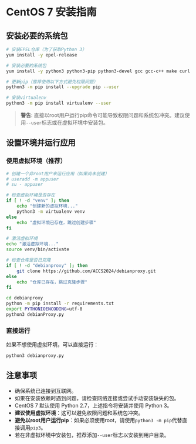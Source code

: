 # CentOS 7 安装指南

## 安装必要的系统包

```bash
# 安装EPEL仓库（为了获取Python 3）
yum install -y epel-release

# 安装必要的系统包
yum install -y python3 python3-pip python3-devel gcc gcc-c++ make curl git

# 更新pip（推荐使用以下方式避免权限问题）
python3 -m pip install --upgrade pip --user

# 安装virtualenv
python3 -m pip install virtualenv --user
```

> **警告**: 直接以root用户运行pip命令可能导致权限问题和系统包冲突。建议使用`--user`标志或在虚拟环境中安装包。

## 设置环境并运行应用

### 使用虚拟环境（推荐）

```bash
# 创建一个非root用户来运行应用（如果尚未创建）
# useradd -m appuser
# su - appuser

# 检查虚拟环境是否存在
if [ ! -d "venv" ]; then
    echo "创建新的虚拟环境..."
    python3 -m virtualenv venv
else
    echo "虚拟环境已存在，跳过创建步骤"
fi

# 激活虚拟环境
echo "激活虚拟环境..."
source venv/bin/activate

# 检查仓库是否已克隆
if [ ! -d "debianproxy" ]; then
    git clone https://github.com/ACCS2024/debianproxy.git
else
    echo "仓库已存在，跳过克隆步骤"
fi

cd debianproxy
python -m pip install -r requirements.txt
export PYTHONIOENCODING=utf-8
python3 debianProxy.py
```

### 直接运行

如果不想使用虚拟环境，可以直接运行：

```bash
python3 debianproxy.py
```

## 注意事项

- 确保系统已连接到互联网。
- 如果在安装依赖时遇到问题，请检查网络连接或尝试手动安装缺失的包。
- CentOS 7 默认使用 Python 2.7，上述指令将安装并使用 Python 3。
- **建议使用虚拟环境**：这可以避免权限问题和系统包冲突。
- **避免以root用户运行pip**：如果必须使用root，请使用`python3 -m pip`代替直接调用`pip3`。
- 若在非虚拟环境中安装包，推荐添加`--user`标志以安装到用户目录。
